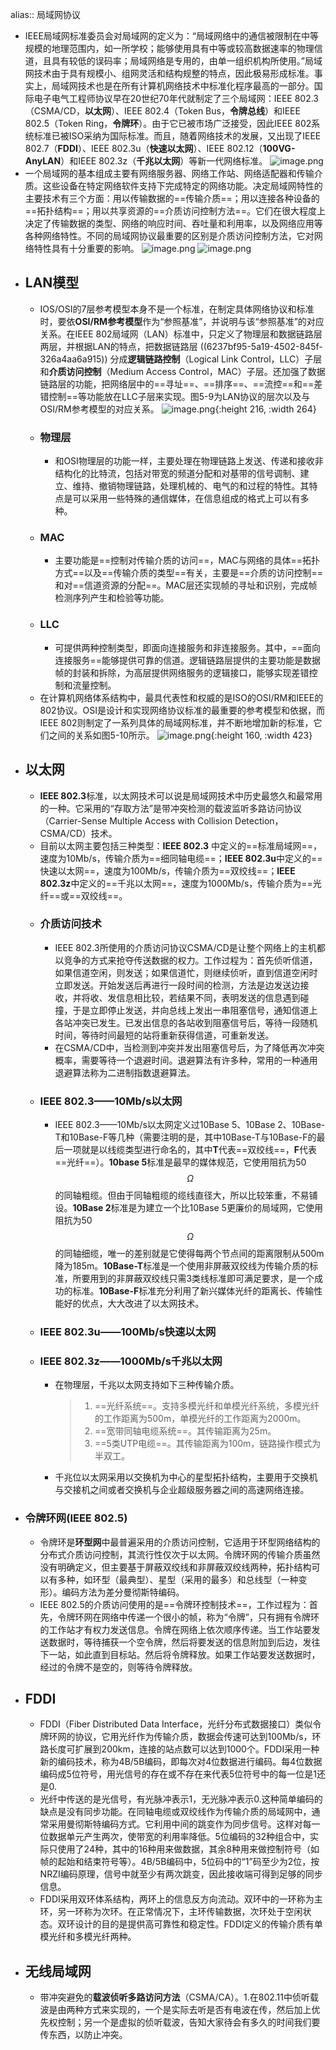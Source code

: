alias:: 局域网协议

- IEEE局域网标准委员会对局域网的定义为：“局域网络中的通信被限制在中等规模的地理范围内，如一所学校；能够使用具有中等或较高数据速率的物理信道，且具有较低的误码率；局域网络是专用的，由单一组织机构所使用。”局域网技术由于具有规模小、组网灵活和结构规整的特点，因此极易形成标准。事实上，局域网技术也是在所有计算机网络技术中标准化程序最高的一部分。国际电子电气工程师协议早在20世纪70年代就制定了三个局域网：IEEE 802.3（CSMA/CD，**以太网**）、IEEE 802.4（Token Bus，**令牌总线**）和IEEE 802.5（Token Ring，**令牌环**）。由于它已被市场广泛接受，因此IEEE 802系统标准已被ISO采纳为国际标准。而且，随着网络技术的发展，又出现了IEEE 802.7（**FDDI**）、IEEE 802.3u（**快速以太网**）、IEEE 802.12（**100VG-AnyLAN**）和IEEE 802.3z（**千兆以太网**）等新一代网络标准。
  ![image.png](../assets/image_1649202192565_0.png)
- 一个局域网的基本组成主要有网络服务器、网络工作站、网络适配器和传输介质。这些设备在特定网络软件支持下完成特定的网络功能。决定局域网特性的主要技术有三个方面：用以传输数据的==传输介质==；用以连接各种设备的==拓扑结构==；用以共享资源的==介质访问控制方法==。它们在很大程度上决定了传输数据的类型、网络的响应时间、吞吐量和利用率，以及网络应用等各种网络特性。不同的局域网协议最重要的区别是介质访问控制方法，它对网络特性具有十分重要的影响。
  ![image.png](../assets/image_1649202166475_0.png) 
  ![image.png](../assets/image_1649202206289_0.png)
- ## LAN模型
	- IOS/OSI的7层参考模型本身不是一个标准，在制定具体网络协议和标准时，要依**OSI/RM参考模型**作为“参照基准”，并说明与该“参照基准”的对应关系。在IEEE 802局域网（LAN）标准中，只定义了物理层和数据链路层两层，并根据LAN的特点，把数据链路层 ((6237bf95-5a19-4502-845f-326a4aa6a915)) 分成**逻辑链路控制**（Logical Link Control，LLC）子层和**介质访问控制**（Medium Access Control，MAC）子层。还加强了数据链路层的功能，把网络层中的==寻址==、==排序==、==流控==和==差错控制==等功能放在LLC子层来实现。图5-9为LAN协议的层次以及与OSI/RM参考模型的对应关系。
	  ![image.png](../assets/image_1649202274809_0.png){:height 216, :width 264}
	- ### 物理层
		- 和OSI物理层的功能一样，主要处理在物理链路上发送、传递和接收非结构化的比特流，包括对带宽的频道分配和对基带的信号调制、建立、维持、撤销物理链路，处理机械的、电气的和过程的特性。其特点是可以采用一些特殊的通信媒体，在信息组成的格式上可以有多种。
	- ### MAC
		- 主要功能是==控制对传输介质的访问==，MAC与网络的具体==拓扑方式==以及==传输介质的类型==有关，主要是==介质的访问控制==和对==信道资源的分配==。MAC层还实现帧的寻址和识别，完成帧检测序列产生和检验等功能。
	- ### LLC
		- 可提供两种控制类型，即面向连接服务和非连接服务。其中，==面向连接服务==能够提供可靠的信道。逻辑链路层提供的主要功能是数据帧的封装和拆除，为高层提供网络服务的逻辑接口，能够实现差错控制和流量控制。
	- 在计算机网络体系结构中，最具代表性和权威的是ISO的OSI/RM和IEEE的802协议。OSI是设计和实现网络协议标准的最重要的参考模型和依据，而IEEE 802则制定了一系列具体的局域网标准，并不断地增加新的标准，它们之间的关系如图5-10所示。
	  ![image.png](../assets/image_1649202413120_0.png){:height 160, :width 423}
- ## 以太网
	- **IEEE 802.3**标准，以太网技术可以说是局域网技术中历史最悠久和最常用的一种。它采用的“存取方法”是带冲突检测的载波监听多路访问协议（Carrier-Sense Multiple Access with Collision Detection，CSMA/CD）技术。
	- 目前以太网主要包括三种类型：**IEEE 802.3** 中定义的==标准局域网==，速度为10Mb/s，传输介质为==细同轴电缆==；**IEEE 802.3u**中定义的==快速以太网==，速度为100Mb/s，传输介质为==双绞线==；**IEEE 802.3z**中定义的==千兆以太网==，速度为1000Mb/s，传输介质为==光纤==或==双绞线==。
	- ### 介质访问技术
		- IEEE 802.3所使用的介质访问协议CSMA/CD是让整个网络上的主机都以竞争的方式来抢夺传送数据的权力。工作过程为：首先侦听信道，如果信道空闲，则发送；如果信道忙，则继续侦听，直到信道空闲时立即发送。开始发送后再进行一段时间的检测，方法是边发送边接收，并将收、发信息相比较，若结果不同，表明发送的信息遇到碰撞，于是立即停止发送，并向总线上发出一串阻塞信号，通知信道上各站冲突已发生。已发出信息的各站收到阻塞信号后，等待一段随机时间，等待时间最短的站将重新获得信道，可重新发送。
		- 在CSMA/CD中，当检测到冲突并发出阻塞信号后，为了降低再次冲突概率，需要等待一个退避时间。退避算法有许多种，常用的一种通用退避算法称为二进制指数退避算法。
	- ### IEEE 802.3——10Mb/s以太网
		- IEEE 802.3——10Mb/s以太网定义过10Base 5、10Base 2、10Base-T和10Base-F等几种（需要注明的是，其中10Base-T与10Base-F的最后一项就是以线缆类型进行命名的，其中**T**代表==双绞线==，**F**代表==光纤==）。**10base 5**标准是最早的媒体规范，它使用阻抗为50 $$\Omega$$ 的同轴粗缆。但由于同轴粗缆的缆线直径大，所以比较笨重，不易铺设。**10Base 2**标准是为建立一个比10Base 5更廉价的局域网，它使用阻抗为50 $$\Omega$$ 的同轴细缆，唯一的差别就是它使得每两个节点间的距离限制从500m降为185m。**10Base-T**标准是一个使用非屏蔽双绞线为传输介质的标准，所要用到的非屏蔽双绞线只需3类线标准即可满足要求，是一个成功的标准。**10Base-F**标准充分利用了新兴媒体光纤的距离长、传输性能好的优点，大大改进了以太网技术。
	- ### IEEE 802.3u——100Mb/s快速以太网
	- ### IEEE 802.3z——1000Mb/s千兆以太网
		- 在物理层，千兆以太网支持如下三种传输介质。
		  > 1. ==光纤系统==。支持多模光纤和单模光纤系统，多模光纤的工作距离为500m，单模光纤的工作距离为2000m。
		  > 2. ==宽带同轴电缆系统==。其传输距离为25m。
		  > 3. ==5类UTP电缆==。其传输距离为100m，链路操作模式为半双工。
		- 千兆位以太网采用以交换机为中心的星型拓扑结构，主要用于交换机与交接机之间或者交换机与企业超级服务器之间的高速网络连接。
- ### 令牌环网(IEEE 802.5)
	- 令牌环是**环型网**中最普遍采用的介质访问控制，它适用于环型网络结构的分布式介质访问控制，其流行性仅次于以太网。令牌环网的传输介质虽然没有明确定义，但主要基于屏蔽双绞线和非屏蔽双绞线两种，拓扑结构可以有多种，如环型（最典型）、星型（采用的最多）和总线型（一种变形）。编码方法为差分曼彻斯特编码。
	- IEEE 802.5的介质访问使用的是==令牌环控制技术==，工作过程为：首先，令牌环网在网络中传递一个很小的帧，称为“令牌”，只有拥有令牌环的工作站才有权力发送信息。令牌在网络上依次顺序传递。当工作站要发送数据时，等待捕获一个空令牌，然后将要发送的信息附加到后边，发往下一站，如此直到目标站。然后将令牌释放。如果工作站要发送数据时，经过的令牌不是空的，则等待令牌释放。
- ## FDDI
	- FDDI（Fiber Distributed Data Interface，光纤分布式数据接口）类似令牌环网的协议，它用光纤作为传输介质，数据会传速可达到100Mb/s，环路长度可扩展到200km，连接的站点数可以达到1000个。FDDI采用一种新的编码技术，称为4B/5B编码，即每次对4位数据进行编码。每4位数据编码成5位符号，用光信号的存在或不存在来代表5位符号中的每一位是1还是0.
	- 光纤中传送的是光信号，有光脉冲表示1，无光脉冲表示0.这种简单编码的缺点是没有同步功能。在同轴电缆或双绞线作为传输介质的局域网中，通常采用曼彻斯特编码方式。它利用中间的跳变作为同步信号。这样对每一位数据单元产生两次，使带宽的利用率降低。5位编码的32种组合中，实际只使用了24种，其中的16种用来做数据，其余8种用来做控制符号（如帧的起始和结束符号等）。4B/5B编码中，5位码中的“1”码至少为2位，按NRZI编码原理，信号中就至少有两次跳变，因此接收端可得到足够的同步信息。
	- FDDI采用双环体系结构，两环上的信息反方向流动。双环中的一环称为主环，另一环称为次环。在正常情况下，主环传输数据，次环处于空闲状态。双环设计的目的是提供高可靠性和稳定性。FDDI定义的传输介质有单模光纤和多模光纤两种。
- ## 无线局域网
	- 带冲突避免的**载波侦听多路访问方法**（CSMA/CA）。1.在802.11中侦听载波是由两种方式来实现的，一个是实际去听是否有电波在传，然后加上优先权控制；另一个是虚拟的侦听载波，告知大家待会有多久的时间我们要传东西，以防止冲突。